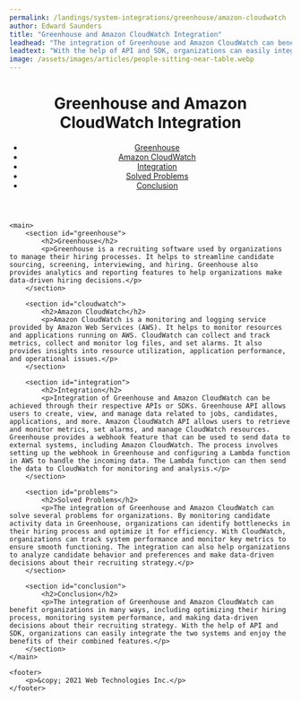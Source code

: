 ```yaml
---
permalink: /landings/system-integrations/greenhouse/amazon-cloudwatch
author: Edward Saunders
title: "Greenhouse and Amazon CloudWatch Integration"
leadhead: "The integration of Greenhouse and Amazon CloudWatch can benefit organizations in many ways, including optimizing their hiring process, monitoring system performance, and making data-driven decisions about their recruiting strategy"
leadtext: "With the help of API and SDK, organizations can easily integrate the two systems and enjoy the benefits of their combined features."
image: /assets/images/articles/people-sitting-near-table.webp
---
```

<div class="arttext">	<header>
		<h1>Greenhouse and Amazon CloudWatch Integration</h1>
		<nav>
			<ul>
				<li><a href="#greenhouse">Greenhouse</a></li>
				<li><a href="#cloudwatch">Amazon CloudWatch</a></li>
				<li><a href="#integration">Integration</a></li>
				<li><a href="#problems">Solved Problems</a></li>
				<li><a href="#conclusion">Conclusion</a></li>
			</ul>
		</nav>
	</header>

	<main>
		<section id="greenhouse">
			<h2>Greenhouse</h2>
			<p>Greenhouse is a recruiting software used by organizations to manage their hiring processes. It helps to streamline candidate sourcing, screening, interviewing, and hiring. Greenhouse also provides analytics and reporting features to help organizations make data-driven hiring decisions.</p>
		</section>

		<section id="cloudwatch">
			<h2>Amazon CloudWatch</h2>
			<p>Amazon CloudWatch is a monitoring and logging service provided by Amazon Web Services (AWS). It helps to monitor resources and applications running on AWS. CloudWatch can collect and track metrics, collect and monitor log files, and set alarms. It also provides insights into resource utilization, application performance, and operational issues.</p>
		</section>

		<section id="integration">
			<h2>Integration</h2>
			<p>Integration of Greenhouse and Amazon CloudWatch can be achieved through their respective APIs or SDKs. Greenhouse API allows users to create, view, and manage data related to jobs, candidates, applications, and more. Amazon CloudWatch API allows users to retrieve and monitor metrics, set alarms, and manage CloudWatch resources. Greenhouse provides a webhook feature that can be used to send data to external systems, including Amazon CloudWatch. The process involves setting up the webhook in Greenhouse and configuring a Lambda function in AWS to handle the incoming data. The Lambda function can then send the data to CloudWatch for monitoring and analysis.</p>
		</section>

		<section id="problems">
			<h2>Solved Problems</h2>
			<p>The integration of Greenhouse and Amazon CloudWatch can solve several problems for organizations. By monitoring candidate activity data in Greenhouse, organizations can identify bottlenecks in their hiring process and optimize it for efficiency. With CloudWatch, organizations can track system performance and monitor key metrics to ensure smooth functioning. The integration can also help organizations to analyze candidate behavior and preferences and make data-driven decisions about their recruiting strategy.</p>
		</section>

		<section id="conclusion">
			<h2>Conclusion</h2>
			<p>The integration of Greenhouse and Amazon CloudWatch can benefit organizations in many ways, including optimizing their hiring process, monitoring system performance, and making data-driven decisions about their recruiting strategy. With the help of API and SDK, organizations can easily integrate the two systems and enjoy the benefits of their combined features.</p>
		</section>
	</main>

	<footer>
		<p>&copy; 2021 Web Technologies Inc.</p>
	</footer>

</div>